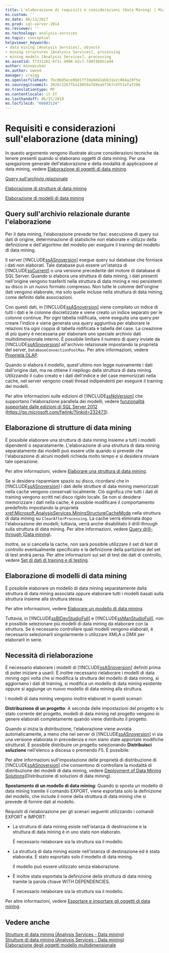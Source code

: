 ```yaml
---
title: L'elaborazione di requisiti e considerazioni (Data Mining) | Microsoft Docs
ms.custom: ''
ms.date: 06/13/2017
ms.prod: sql-server-2014
ms.reviewer: ''
ms.technology: analysis-services
ms.topic: conceptual
helpviewer_keywords:
- data mining [Analysis Services], objects
- mining structures [Analysis Services], processing
- mining models [Analysis Services], processing
ms.assetid: f7331261-6f1c-4986-b2c7-740f4b92ca44
author: minewiskan
ms.author: owend
manager: craigg
ms.openlocfilehash: 7bc06d5ece0b81ff3da9d41abb31e2c864a29f5e
ms.sourcegitcommit: 3026c22b7fba19059a769ea5f367c4f51efaf286
ms.translationtype: MT
ms.contentlocale: it-IT
ms.lasthandoff: 06/15/2019
ms.locfileid: "66083124"
---
```

# <a name="processing-requirements-and-considerations-data-mining"></a>Requisiti e considerazioni sull'elaborazione (data mining)
  In questo argomento vengono illustrate alcune considerazioni tecniche da tenere presenti quando si elaborano oggetti di data mining. Per una spiegazione generale dell'elaborazione e della modalità di applicazione al data mining, vedere [Elaborazione di oggetti di data mining](processing-data-mining-objects.md).  
  
 [Query sull'archivio relazionale](#bkmk_QueryReqs)  
  
 [Elaborazione di strutture di data mining](#bkmk_ProcessStructures)  
  
 [Elaborazione di modelli di data mining](#bkmk_ProcessModels)  
  
##  <a name="bkmk_QueryReqs"></a> Query sull'archivio relazionale durante l'elaborazione  
 Per il data mining, l'elaborazione prevede tre fasi: esecuzione di query sui dati di origine, determinazione di statistiche non elaborate e utilizzo della definizione e dell'algoritmo del modello per eseguire il training del modello di data mining.  
  
 Il server [!INCLUDE[ssASnoversion](../../includes/ssasnoversion-md.md)] esegue query sul database che fornisce i dati non elaborati. Tale database può essere un'istanza di [!INCLUDE[ssCurrent](../../includes/sscurrent-md.md)] o una versione precedente del motore di database di SQL Server. Quando si elabora una struttura di data mining, i dati presenti nell'origine vengono trasferiti nella struttura di data mining e resi persistenti su disco in un nuovo formato compresso. Non tutte le colonne dell'origine dati vengono elaborate, ma solo quelle incluse nella struttura di data mining, come definito dalle associazioni.  
  
 Con questi dati, in [!INCLUDE[ssASnoversion](../../includes/ssasnoversion-md.md)] viene compilato un indice di tutti i dati e le colonne discretizzate e viene creato un indice separato per le colonne continue. Per ogni tabella nidificata, viene eseguita una query per creare l'indice e viene generata una query aggiuntiva per elaborare le relazioni tra ogni coppia di tabella nidificata e tabella del case. La creazione di più query è necessaria per elaborare uno speciale archivio dati multidimensionale interno. È possibile limitare il numero di query inviate da [!INCLUDE[ssASnoversion](../../includes/ssasnoversion-md.md)] all'archivio relazionale impostando la proprietà del server, `DatabaseConnectionPoolMax`. Per altre informazioni, vedere [Proprietà OLAP](../server-properties/olap-properties.md).  
  
 Quando si elabora il modello, quest'ultimo non legge nuovamente i dati dall'origine dati, ma ne ottiene il riepilogo dalla struttura di data mining. Utilizzando il cubo creato e i dati dell'indice e del case memorizzati nella cache, nel server vengono creati thread indipendenti per eseguire il training dei modelli.  
  
 Per altre informazioni sulle edizioni di [!INCLUDE[ssNoVersion](../../includes/ssnoversion-md.md)] che supportano l'elaborazione parallela dei modelli, vedere [funzionalità supportate dalle edizioni di SQL Server 2012](https://go.microsoft.com/fwlink/?linkid=232473) (https://go.microsoft.com/fwlink/?linkid=232473).  
  
##  <a name="bkmk_ProcessStructures"></a> Elaborazione di strutture di data mining  
 È possibile elaborare una struttura di data mining insieme a tutti i modelli dipendenti o separatamente. L'elaborazione di una struttura di data mining separatamente dai modelli può essere utile quando si prevede che l'elaborazione di alcuni modelli richieda molto tempo e si desidera rinviare tale operazione.  
  
 Per altre informazioni, vedere [Elaborare una struttura di data mining](process-a-mining-structure.md).  
  
 Se si desidera risparmiare spazio su disco, ricordarsi che in [!INCLUDE[ssASnoversion](../../includes/ssasnoversion-md.md)] i dati delle strutture di data mining memorizzati nella cache vengono conservati localmente. Ciò significa che tutti i dati di training vengono scritti nel disco rigido locale. Se non si desidera memorizzare i dati nella cache, è possibile modificare il comportamento predefinito impostando la proprietà <xref:Microsoft.AnalysisServices.MiningStructureCacheMode> nella struttura di data mining su `ClearAfterProcessing`. La cache verrà eliminata dopo l'elaborazione dei modelli; tuttavia, verrà anche disabilitato il drill-through sulla struttura di data mining. Per altre informazioni, vedere [Query drill-through &#40;Data mining&#41;](drillthrough-queries-data-mining.md).  
  
 Inoltre, se si cancella la cache, non sarà possibile utilizzare il set di test di controllo eventualmente specificato e la definizione della partizione del set di test andrà persa. Per altre informazioni sui set di test dei dati di controllo, vedere [Set di dati di training e di testing](training-and-testing-data-sets.md).  
  
##  <a name="bkmk_ProcessModels"></a> Elaborazione di modelli di data mining  
 È possibile elaborare un modello di data mining separatamente dalla struttura di data mining associata oppure elaborare tutti i modelli basati sulla struttura insieme alla struttura stessa.  
  
 Per altre informazioni, vedere [Elaborare un modello di data mining](process-a-mining-model.md).  
  
 Tuttavia, in [!INCLUDE[ssBIDevStudioFull](../../includes/ssbidevstudiofull-md.md)] e [!INCLUDE[ssManStudioFull](../../includes/ssmanstudiofull-md.md)], non è possibile selezionare più modelli di data mining da elaborare con la struttura. Se è necessario controllare quali modelli vengono elaborati, è necessario selezionarli singolarmente o utilizzare XMLA o DMX per elaborarli in serie.  
  
## <a name="when-reprocessing-is-required"></a>Necessità di rielaborazione  
 È necessario elaborare i modelli di [!INCLUDE[ssASnoversion](../../includes/ssasnoversion-md.md)] definiti prima di poter iniziare a usarli. È inoltre necessario rielaborare i modelli di data mining ogni volta che si modifica la struttura del modello di data mining, si aggiornano i dati di training, si modifica un modello di data mining esistente oppure si aggiunge un nuovo modello di data mining alla struttura.  
  
 I modelli di data mining vengono inoltre elaborati in questi scenari:  
  
 **Distribuzione di un progetto**: A seconda delle impostazioni del progetto e lo stato corrente del progetto, modelli di data mining nel progetto vengono in genere elaborati completamente quando viene distribuito il progetto.  
  
 Quando si inizia la distribuzione, l'elaborazione viene avviata automaticamente, a meno che nel server di [!INCLUDE[ssASnoversion](../../includes/ssasnoversion-md.md)] vi sia una versione elaborata in precedenza e non siano state apportate modifiche strutturali. È possibile distribuire un progetto selezionando **Distribuisci soluzione** nell'elenco a discesa o premendo F5. È possibile:  
  
 Per altre informazioni sull'impostazione delle proprietà di distribuzione di [!INCLUDE[ssASnoversion](../../includes/ssasnoversion-md.md)] che consentono di controllare la modalità di distribuzione dei modelli di data mining, vedere [Deployment of Data Mining Solutions](deployment-of-data-mining-solutions.md)(Distribuzione di soluzioni di data mining).  
  
 **Spostamento di un modello di data mining**: Quando si sposta un modello di data mining tramite il comando EXPORT, viene esportata solo la definizione del modello, che include il nome della struttura di data mining che si prevede di fornire dati al modello.  
  
 Requisiti di rielaborazione per gli scenari seguenti utilizzando i comandi EXPORT e IMPORT:  
  
-   La struttura di data mining esiste nell'istanza di destinazione e la struttura di data mining è in uno stato non elaborato.  
  
     È necessario rielaborare sia la struttura sia il modello.  
  
-   La struttura di data mining esiste nell'istanza di destinazione ed è stata elaborata. È stato esportato solo il modello di data mining.  
  
     Il modello può essere utilizzato senza elaborazione.  
  
-   È inoltre stata esportata la definizione della struttura di data mining tramite la parola chiave WITH DEPENDENCIES.  
  
     È necessario rielaborare sia la struttura sia il modello.  
  
 Per altre informazioni, vedere [Esportare e importare gli oggetti di data mining](export-and-import-data-mining-objects.md).  
  
## <a name="see-also"></a>Vedere anche  
 [Strutture di data mining &#40;Analysis Services - Data mining&#41;](mining-structures-analysis-services-data-mining.md)   
 [Strutture di data mining &#40;Analysis Services - Data mining&#41;](mining-structures-analysis-services-data-mining.md)   
 [Elaborazione degli oggetti modello multidimensionale](../multidimensional-models/processing-a-multidimensional-model-analysis-services.md)  
  
  
